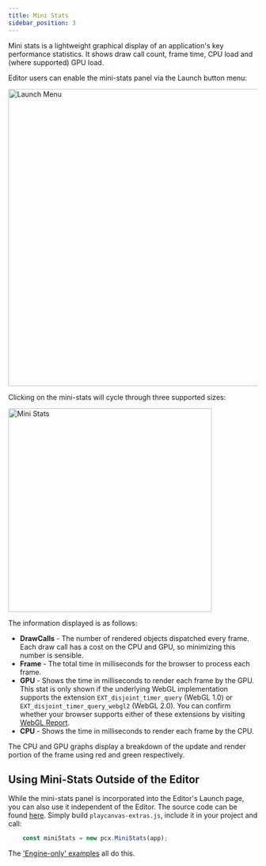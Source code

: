 ```yaml
---
title: Mini Stats
sidebar_position: 3
---
```


Mini stats is a lightweight graphical display of an application's key performance statistics. It shows draw call count, frame time, CPU load and (where supported) GPU load.

Editor users can enable the mini-stats panel via the Launch button menu:

<img loading="lazy" alt="Launch Menu" width="600" src="/images/user-manual/optimization/mini-stats/launch-menu-mini-stats.png" />

Clicking on the mini-stats will cycle through three supported sizes:

<img loading="lazy" alt="Mini Stats" width="411" src="/images/user-manual/optimization/mini-stats/mini-stats.gif" />

The information displayed is as follows:

* **DrawCalls** - The number of rendered objects dispatched every frame. Each draw call has a cost on the CPU and GPU, so minimizing this number is sensible.
* **Frame** - The total time in milliseconds for the browser to process each frame.
* **GPU** - Shows the time in milliseconds to render each frame by the GPU. This stat is only shown if the underlying WebGL implementation supports the extension `EXT_disjoint_timer_query` (WebGL 1.0) or `EXT_disjoint_timer_query_webgl2` (WebGL 2.0). You can confirm whether your browser supports either of these extensions by visiting [WebGL Report][1].
* **CPU** - Shows the time in milliseconds to render each frame by the CPU.

The CPU and GPU graphs display a breakdown of the update and render portion of the frame using red and green respectively.

## Using Mini-Stats Outside of the Editor

While the mini-stats panel is incorporated into the Editor's Launch page, you can also use it independent of the Editor. The source code can be found [here][2]. Simply build `playcanvas-extras.js`, include it in your project and call:

```javascript
    const miniStats = new pcx.MiniStats(app);
```

The ['Engine-only' examples][3] all do this.

[1]: https://webglreport.com/
[2]: https://github.com/playcanvas/engine/tree/master/extras/mini-stats
[3]: https://playcanvas.github.io/
